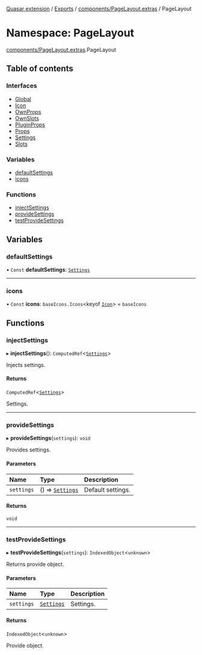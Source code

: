 [Quasar extension](../index.md) / [Exports](../modules.md) / [components/PageLayout.extras](components_PageLayout_extras.md) / PageLayout

# Namespace: PageLayout

[components/PageLayout.extras](components_PageLayout_extras.md).PageLayout

## Table of contents

### Interfaces

- [Global](../interfaces/components_PageLayout_extras.PageLayout.Global.md)
- [Icon](../interfaces/components_PageLayout_extras.PageLayout.Icon.md)
- [OwnProps](../interfaces/components_PageLayout_extras.PageLayout.OwnProps.md)
- [OwnSlots](../interfaces/components_PageLayout_extras.PageLayout.OwnSlots.md)
- [PluginProps](../interfaces/components_PageLayout_extras.PageLayout.PluginProps.md)
- [Props](../interfaces/components_PageLayout_extras.PageLayout.Props.md)
- [Settings](../interfaces/components_PageLayout_extras.PageLayout.Settings.md)
- [Slots](../interfaces/components_PageLayout_extras.PageLayout.Slots.md)

### Variables

- [defaultSettings](components_PageLayout_extras.PageLayout.md#defaultsettings)
- [icons](components_PageLayout_extras.PageLayout.md#icons)

### Functions

- [injectSettings](components_PageLayout_extras.PageLayout.md#injectsettings)
- [provideSettings](components_PageLayout_extras.PageLayout.md#providesettings)
- [testProvideSettings](components_PageLayout_extras.PageLayout.md#testprovidesettings)

## Variables

### defaultSettings

• `Const` **defaultSettings**: [`Settings`](../interfaces/components_PageLayout_extras.PageLayout.Settings.md)

___

### icons

• `Const` **icons**: `baseIcons.Icons`<keyof [`Icon`](../interfaces/components_PageLayout_extras.PageLayout.Icon.md)\> = `baseIcons`

## Functions

### injectSettings

▸ **injectSettings**(): `ComputedRef`<[`Settings`](../interfaces/components_PageLayout_extras.PageLayout.Settings.md)\>

Injects settings.

#### Returns

`ComputedRef`<[`Settings`](../interfaces/components_PageLayout_extras.PageLayout.Settings.md)\>

Settings.

___

### provideSettings

▸ **provideSettings**(`settings`): `void`

Provides settings.

#### Parameters

| Name | Type | Description |
| :------ | :------ | :------ |
| `settings` | () => [`Settings`](../interfaces/components_PageLayout_extras.PageLayout.Settings.md) | Default settings. |

#### Returns

`void`

___

### testProvideSettings

▸ **testProvideSettings**(`settings`): `IndexedObject`<`unknown`\>

Returns provide object.

#### Parameters

| Name | Type | Description |
| :------ | :------ | :------ |
| `settings` | [`Settings`](../interfaces/components_PageLayout_extras.PageLayout.Settings.md) | Settings. |

#### Returns

`IndexedObject`<`unknown`\>

Provide object.
